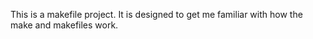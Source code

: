 This is a makefile project. It is designed to get me familiar with how the make and makefiles work.
